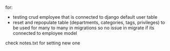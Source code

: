 for:
- testing crud employee that is connected to django default user table
- reset and repopulate table (departments, categories, tags, privileges) to be used for many to many in migrations so no issue in migrate if its connected to employee model

check notes.txt for setting new one

